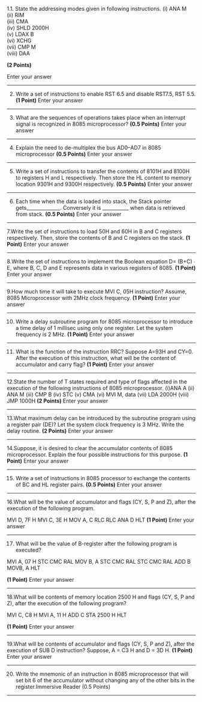 1.1.      State the addressing modes given in following instructions.
           (i) ANA  M       
           (ii) RIM    
           (iii) CMA  
           (iv) SHLD 2000H   
           (v) LDAX B     
           (vi) XCHG     
           (vii) CMP M                
           (viii) DAA
           
**(2 Points)**

Enter your answer


---

2. Write a set of instructions to enable RST 6.5 and disable RST7.5, RST 5.5.
**(1 Point)**
Enter your answer

---


3. What are the sequences of operations takes place when an interrupt signal is recognized in 8085 microprocessor?
**(0.5 Points)**
Enter your answer

---


4. Explain the need to de-multiplex the bus AD0–AD7 in 8085 microprocessor
**(0.5 Points)**
Enter your answer

---


5. Write a set of instructions to transfer the contents of 8101H and 8100H to registers H and L respectively. Then store the HL content to memory location 9301H and 9300H respectively.
**(0.5 Points)**
Enter your answer

---


6.  Each time when the data is loaded into stack, the Stack pointer gets______________. Conversely it is ___________­­­­­­­­­­­­­­ ­­­­­­when data is retrieved from stack.
**(0.5 Points)**
Enter your answer

---


7.Write the set of instructions to load 50H and 60H in B and C registers respectively. Then, store the contents of B and C registers on the stack. 
**(1 Point)**
Enter your answer

---


8.Write the set of instructions to implement the Boolean equation D= (B+C) ∙ E, where B, C, D and E represents data in various registers of 8085.
**(1 Point)**
Enter your answer

---


9.How much time it will take to execute MVI C, 05H instruction? Assume, 8085 Microprocessor with 2MHz clock frequency.
**(1 Point)**
Enter your answer

---


10. Write a delay subroutine program for 8085 microprocessor to introduce a time delay of 1 millisec using only one register. Let the system frequency is 2 MHz.
**(1 Point)**
Enter your answer

---


11. What is the function of the instruction RRC? Suppose A=93H and CY=0. After the execution of this instruction, what will be the content of accumulator and carry flag?
**(1 Point)**
Enter your answer

---


12.State the number of T states required and type of flags affected in the execution of the following instructions of 8085 microprocessor.
(i)ANA A    (ii) ANA  M    (iii) CMP  B     (iv) STC      (v) CMA    (vi) MVI  M, data      (vii) LDA 2000H
(viii) JMP 1000H
**(2 Points)**
Enter your answer

---


13.What maximum delay can be introduced by the subroutine program using a register pair (DE)? Let the system clock frequency is 3 MHz. Write the delay routine. 
**(2 Points)**
Enter your answer

---


14.Suppose, it is desired to clear the accumulator contents of 8085 microprocessor. Explain the four possible instructions for this purpose.
**(1 Point)**
Enter your answer

---


15. Write a set of instructions in 8085 processor to exchange the contents of BC and HL register pairs.
**(0.5 Points)**
Enter your answer

---


16.What will be the value of accumulator and flags (CY, S, P and Z), after the execution of the following
 program.

MVI D, 7F H
 MVI C, 3E H
 MOV A, C
 RLC
 RLC
 ANA D
 HLT
**(1 Point)**
Enter your answer

---


17. What will be the value of B-register after the following program is executed?

MVI A, 07 H
 STC
 CMC
 RAL
 MOV B, A
 STC
 CMC
 RAL
 STC
 CMC
 RAL
 ADD B
 MOVB, A
 HLT
 
**(1 Point)**
Enter your answer

---


18.What will be contents of memory location 2500 H and flags (CY, S, P and Z), after the execution of the following program?

 MVI C, C8 H
 MVI A, 11 H
 ADD C
 STA 2500 H
 HLT
 
**(1 Point)**
Enter your answer

---


19.What will be contents of accumulator and flags (CY, S, P and Z), after the execution of SUB D instruction? Suppose,  A = C3 H and D = 3D H.
**(1 Point)**
Enter your answer

---


20. Write the mnemonic of an instruction in 8085 microprocessor that will set bit 6 of the accumulator without changing any of the other bits in the register.Immersive Reader
(0.5 Points)

---

